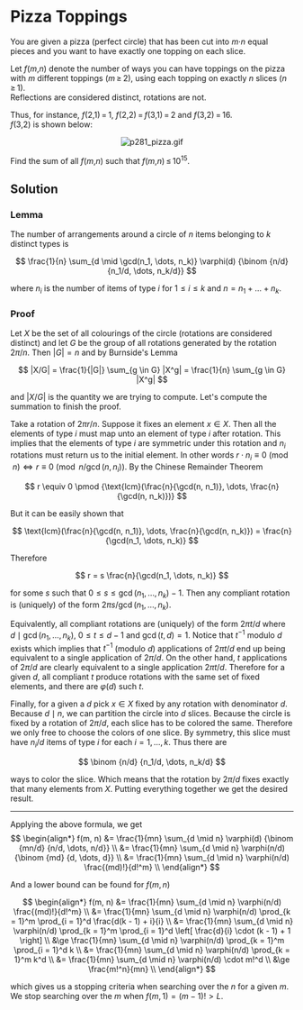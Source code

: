 # Pizza Toppings

<p>You are given a pizza (perfect circle) that has been cut into <var>m</var>·<var>n</var> equal pieces and you want to have exactly one topping on each slice.</p>

<p>Let <var>f</var>(<var>m</var>,<var>n</var>) denote the number of ways you can have toppings on the pizza with <var>m</var> different toppings (<var>m</var> ≥ 2), using each topping on exactly <var>n</var> slices (<var>n</var> ≥ 1). <br />Reflections are considered distinct, rotations are not. </p>

<p>Thus, for instance, <var>f</var>(2,1) = 1, <var>f</var>(2,2) = <var>f</var>(3,1) = 2 and <var>f</var>(3,2) = 16. <br /><var>f</var>(3,2) is shown below:</p>

<div align="center"><img src="https://projecteuler.net/project/images/p281_pizza.gif" class="dark_img" alt="p281_pizza.gif" /></div>

<p>Find the sum of all <var>f</var>(<var>m</var>,<var>n</var>) such that <var>f</var>(<var>m</var>,<var>n</var>) ≤ 10<sup>15</sup>.</p>

## Solution

### Lemma

The number of arrangements around a circle of $n$ items belonging to $k$ distinct types is

$$
\frac{1}{n} \sum_{d \mid \gcd(n_1, \dots, n_k)} \varphi(d) {\binom {n/d} {n_1/d, \dots, n_k/d}}
$$

where $n_i$ is the number of items of type $i$ for $1 \le i \le k$ and $n = n_1 + \dots + n_k$.

### Proof

Let $X$ be the set of all colourings of the circle (rotations are considered distinct) and let $G$ be the group of all rotations generated by the rotation $2 \pi/ n$. Then $|G| = n$ and by Burnside's Lemma

$$
|X/G| = \frac{1}{|G|} \sum_{g \in G} |X^g| = \frac{1}{n} \sum_{g \in G} |X^g|
$$

and $|X/G|$ is the quantity we are trying to compute. Let's compute the summation to finish the proof.

Take a rotation of $2 \pi r / n$. Suppose it fixes an element $x \in X$. Then all the elements of type $i$ must map unto an element of type $i$ after rotation. This implies that the elements of type $i$ are symmetric under this rotation and $n_i$ rotations must return us to the initial element. In other words $r \cdot n_i \equiv 0 \pmod n \iff r \equiv 0 \pmod {n/\gcd(n, n_i)}$. By the Chinese Remainder Theorem

$$
r \equiv 0 \pmod {\text{lcm}(\frac{n}{\gcd(n, n_1)}, \dots, \frac{n}{\gcd(n, n_k)})}
$$

But it can be easily shown that

$$
\text{lcm}(\frac{n}{\gcd(n, n_1)}, \dots, \frac{n}{\gcd(n, n_k)}) = \frac{n}{\gcd(n_1, \dots, n_k)}
$$

Therefore

$$
r = s \frac{n}{\gcd(n_1, \dots, n_k)}
$$

for some $s$ such that $0 \le s \le \gcd(n_1, \dots, n_k) - 1$. Then any compliant rotation is (uniquely) of the form $2 \pi s / \gcd(n_1, \dots, n_k)$.

Equivalently, all compliant rotations are (uniquely) of the form $2 \pi t/d$ where $d \mid \gcd(n_1, \dots, n_k)$, $0 \le t \le d-1$ and $\gcd(t, d) = 1$. Notice that $t^{-1}$ modulo $d$ exists which implies that $t^{-1}$ (modulo $d$) applications of $2 \pi t/d$ end up being equivalent to a single application of $2 \pi/d$. On the other hand, $t$ applications of $2 \pi/d$ are clearly equivalent to a single application $2 \pi t/d$. Therefore for a given $d$, all compliant $t$ produce rotations with the same set of fixed elements, and there are $\varphi(d)$ such $t$.

Finally, for a given a $d$ pick $x \in X$ fixed by any rotation with denominator $d$. Because $d \mid n$, we can partition the circle into $d$ slices. Because the circle is fixed by a rotation of $2 \pi/d$, each slice has to be colored the same. Therefore we only free to choose the colors of one slice. By symmetry, this slice must have $n_i/d$ items of type $i$ for each $i = 1, \dots, k$. Thus there are

$$
\binom {n/d} {n_1/d, \dots, n_k/d}
$$

ways to color the slice. Which means that the rotation by $2 \pi/d$ fixes exactly that many elements from $X$. Putting everything together we get the desired result.

---

Applying the above formula, we get
$$
\begin{align*}
f(m, n)
&= \frac{1}{mn} \sum_{d \mid n} \varphi(d) {\binom {mn/d} {n/d, \dots, n/d}} \\
&= \frac{1}{mn} \sum_{d \mid n} \varphi(n/d) {\binom {md} {d, \dots, d}} \\
&= \frac{1}{mn} \sum_{d \mid n} \varphi(n/d) \frac{(md)!}{d!^m} \\
\end{align*}
$$

And a lower bound can be found for $f(m, n)$

$$
\begin{align*}
f(m, n)
&= \frac{1}{mn} \sum_{d \mid n} \varphi(n/d) \frac{(md)!}{d!^m} \\
&= \frac{1}{mn} \sum_{d \mid n} \varphi(n/d) \prod_{k = 1}^m \prod_{i = 1}^d \frac{d(k - 1) + i}{i} \\
&= \frac{1}{mn} \sum_{d \mid n} \varphi(n/d) \prod_{k = 1}^m \prod_{i = 1}^d \left[ \frac{d}{i} \cdot (k - 1) + 1 \right] \\
&\ge \frac{1}{mn} \sum_{d \mid n} \varphi(n/d) \prod_{k = 1}^m \prod_{i = 1}^d k \\
&= \frac{1}{mn} \sum_{d \mid n} \varphi(n/d) \prod_{k = 1}^m k^d \\
&= \frac{1}{mn} \sum_{d \mid n} \varphi(n/d) \cdot m!^d \\
&\ge \frac{m!^n}{mn} \\
\end{align*}
$$

which gives us a stopping criteria when searching over the $n$ for a given $m$. We stop searching over the $m$ when $f(m, 1) = (m - 1)! \gt L$.